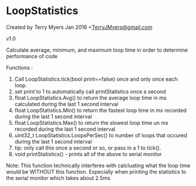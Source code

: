 # LoopStatistics

Created by Terry Myers Jan 2016 <TerryJMyers@gmail.com

v1.0

Calculate average, minimum, and maximum loop time in order to determine performance of code

Functions :
1. Call LoopStatistics.tick(bool print==false) once and only once each loop.
  1. set print to 1 to automatically call printStatistics once a second
2. float LoopStatistics.Avg() to return the average loop time in ms calculated during the last 1 second interval
3. float LoopStatistics.Min() to return the fastest loop time in ms recorded during the last 1 second interval
4. float LoopStatistics.Max() to return the slowest loop time un ms recorded during the last 1 second interval
5. uint32_t LoopStatistics.LoopsPerSec() to number of loops that occured during the last 1 second interval
  1.  tip: only call this once a second or so, or pass in a 1 to tick().
6. void printStatistics() - prints all of the above to serial monitor

Note:
	This function technically interferes with calcluating what the loop time would be WITHOUT this function.  Especially when printing the statistics to the serial monitor which takes about 2.5ms